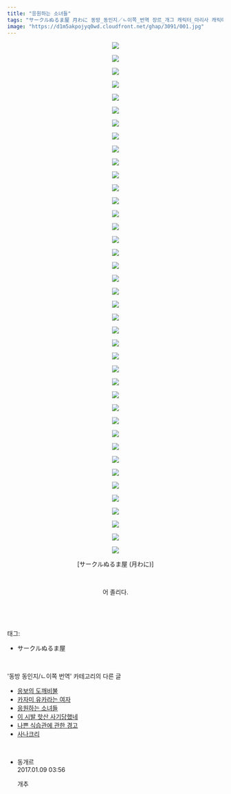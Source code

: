 ```yaml
---
title: "응원하는 소녀들"
tags: "サークルぬるま屋 月わに 동방_동인지／ㄴ이쪽_번역 장르_개그 캐릭터_마리사 캐릭터_에이린 캐릭터_유유코 캐릭터_유카 캐릭터_유카리 캐릭터_첸 캐릭터_카나코"
image: "https://d1m5akpojyq0wd.cloudfront.net/ghap/3091/001.jpg"
---
```

<div class="article">
<p style="text-align: center; clear: none; float: none;"><img src="{{ site.imgserver6 }}/ghap/3091/001.jpg"/></p>
<p style="text-align: center; clear: none; float: none;"><img src="{{ site.imgserver6 }}/ghap/3091/002.jpg"/></p>
<p style="text-align: center; clear: none; float: none;"><img src="{{ site.imgserver6 }}/ghap/3091/003.jpg"/></p>
<p style="text-align: center; clear: none; float: none;"><img src="{{ site.imgserver6 }}/ghap/3091/004.jpg"/></p>
<p style="text-align: center; clear: none; float: none;"><img src="{{ site.imgserver6 }}/ghap/3091/005.jpg"/></p>
<p style="text-align: center; clear: none; float: none;"><img src="{{ site.imgserver6 }}/ghap/3091/006.jpg"/></p>
<p style="text-align: center; clear: none; float: none;"><img src="{{ site.imgserver6 }}/ghap/3091/007.jpg"/></p>
<p style="text-align: center; clear: none; float: none;"><img src="{{ site.imgserver6 }}/ghap/3091/008.jpg"/></p>
<p style="text-align: center; clear: none; float: none;"><img src="{{ site.imgserver6 }}/ghap/3091/009.jpg"/></p>
<p style="text-align: center; clear: none; float: none;"><img src="{{ site.imgserver6 }}/ghap/3091/010.jpg"/></p>
<p style="text-align: center; clear: none; float: none;"><img src="{{ site.imgserver6 }}/ghap/3091/011.jpg"/></p>
<p style="text-align: center; clear: none; float: none;"><img src="{{ site.imgserver6 }}/ghap/3091/012.jpg"/></p>
<p style="text-align: center; clear: none; float: none;"><img src="{{ site.imgserver6 }}/ghap/3091/013.jpg"/></p>
<p style="text-align: center; clear: none; float: none;"><img src="{{ site.imgserver6 }}/ghap/3091/014.jpg"/></p>
<p style="text-align: center; clear: none; float: none;"><img src="{{ site.imgserver6 }}/ghap/3091/015.jpg"/></p>
<p style="text-align: center; clear: none; float: none;"><img src="{{ site.imgserver6 }}/ghap/3091/016.jpg"/></p>
<p style="text-align: center; clear: none; float: none;"><img src="{{ site.imgserver6 }}/ghap/3091/017.jpg"/></p>
<p style="text-align: center; clear: none; float: none;"><img src="{{ site.imgserver6 }}/ghap/3091/018.jpg"/></p>
<p style="text-align: center; clear: none; float: none;"><img src="{{ site.imgserver6 }}/ghap/3091/019.jpg"/></p>
<p style="text-align: center; clear: none; float: none;"><img src="{{ site.imgserver6 }}/ghap/3091/020.jpg"/></p>
<p style="text-align: center; clear: none; float: none;"><img src="{{ site.imgserver6 }}/ghap/3091/021.jpg"/></p>
<p style="text-align: center; clear: none; float: none;"><img src="{{ site.imgserver6 }}/ghap/3091/022.jpg"/></p>
<p style="text-align: center; clear: none; float: none;"><img src="{{ site.imgserver6 }}/ghap/3091/023.jpg"/></p>
<p style="text-align: center; clear: none; float: none;"><img src="{{ site.imgserver6 }}/ghap/3091/024.jpg"/></p>
<p style="text-align: center; clear: none; float: none;"><img src="{{ site.imgserver6 }}/ghap/3091/025.jpg"/></p>
<p style="text-align: center; clear: none; float: none;"><img src="{{ site.imgserver6 }}/ghap/3091/026.jpg"/></p>
<p style="text-align: center; clear: none; float: none;"><img src="{{ site.imgserver6 }}/ghap/3091/027.jpg"/></p>
<p style="text-align: center; clear: none; float: none;"><img src="{{ site.imgserver6 }}/ghap/3091/028.jpg"/></p>
<p style="text-align: center; clear: none; float: none;"><img src="{{ site.imgserver6 }}/ghap/3091/029.jpg"/></p>
<p style="text-align: center; clear: none; float: none;"><img src="{{ site.imgserver6 }}/ghap/3091/030.jpg"/></p>
<p style="text-align: center; clear: none; float: none;"><img src="{{ site.imgserver6 }}/ghap/3091/031.jpg"/></p>
<p style="text-align: center; clear: none; float: none;"><img src="{{ site.imgserver6 }}/ghap/3091/032.jpg"/></p>
<p style="text-align: center; clear: none; float: none;"><img src="{{ site.imgserver6 }}/ghap/3091/033.jpg"/></p>
<p style="text-align: center; clear: none; float: none;"><img src="{{ site.imgserver6 }}/ghap/3091/034.jpg"/></p>
<p style="text-align: center; clear: none; float: none;"><img src="{{ site.imgserver6 }}/ghap/3091/035.jpg"/></p>
<p style="text-align: center; clear: none; float: none;"><img src="{{ site.imgserver6 }}/ghap/3091/036.jpg"/></p>
<p style="text-align: center; clear: none; float: none;"><img src="{{ site.imgserver6 }}/ghap/3091/037.jpg"/></p>
<p style="text-align: center; clear: none; float: none;"><img src="{{ site.imgserver6 }}/ghap/3091/038.jpg"/></p>
<p style="text-align: center; clear: none; float: none;"><img src="{{ site.imgserver6 }}/ghap/3091/039.jpg"/></p>
<p style="text-align: center; clear: none; float: none;"><img src="{{ site.imgserver6 }}/ghap/3091/040.jpg"/></p>
<p style="text-align: center; clear: none; float: none;">[サークルぬるま屋 (月わに)]</p>
<p style="text-align: center; clear: none; float: none;"><br/></p>
<p style="text-align: center; clear: none; float: none;">어 졸리다.</p>
<p><br/></p>
</div><br/>
<div class="tagTrail">
<p>태그: </p>
<ul>
<li>サークルぬるま屋</li>
</ul>
</div><br/>
<div class="another">
<p>'동방 동인지/ㄴ이쪽 번역' 카테고리의 다른 글</p>
<ul>
<li><a href="/ghap_3118">응보의 도깨비불</a></li>
<li><a href="/ghap_3104">카자미 유카라는 여자</a></li>
<li><a href="/ghap_3091">응원하는 소녀들</a></li>
<li><a href="/ghap_3090">이 시발 핫산 사기당했네</a></li>
<li><a href="/ghap_3089">나쁜 식습관에 관한 경고</a></li>
<li><a href="/ghap_3087">사나크리</a></li>
</ul>
</div><br/>
<div class="cb_module cb_fluid">
<div class="cb_wrt cb_profile">
<div class="comment">
<ul>
<li class="cb_thumb_off" id="comment14886912">
<div class="cb_comment_area">
<div class="cb_info_area">
<div class="cb_section">
<span class="cb_nick_name">동개르</span>
</div>
<div class="cb_section">
<span class="cb_date">2017.01.09 03:56 </span>
</div>
</div>
<div class="cb_dsc_comment">
<p class="cb_dsc">
											개추<br/>
</p>
</div>
</div></li>
</ul>
</div>
</div><!-- commentList close -->
</div><br/>
